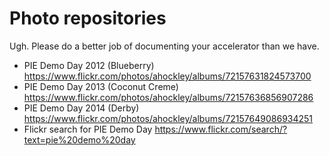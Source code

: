 # Photo repositories
Ugh. Please do a better job of documenting your accelerator than we have. 

* PIE Demo Day 2012 (Blueberry) https://www.flickr.com/photos/ahockley/albums/72157631824573700
* PIE Demo Day 2013 (Coconut Creme) https://www.flickr.com/photos/ahockley/albums/72157636856907286
* PIE Demo Day 2014 (Derby) https://www.flickr.com/photos/ahockley/albums/72157649086934251
* Flickr search for PIE Demo Day https://www.flickr.com/search/?text=pie%20demo%20day